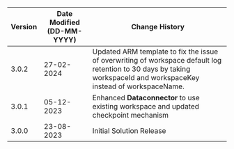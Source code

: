 | **Version** | **Date Modified (DD-MM-YYYY)** | **Change History**                          |
|-------------|--------------------------------|---------------------------------------------|
| 3.0.2       | 27-02-2024                     | Updated ARM template to fix the issue of overwriting of workspace default log retention to 30 days by taking workspaceId and workspaceKey instead of workspaceName.   |
| 3.0.1       | 05-12-2023                     | Enhanced **Dataconnector** to use existing workspace and updated checkpoint mechanism |
| 3.0.0       | 23-08-2023                     | Initial Solution Release                    |
